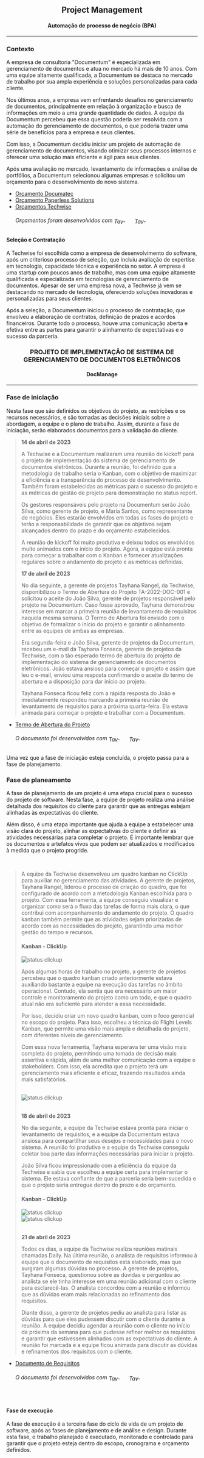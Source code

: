 <h2 align="center"> Project Management </h2>
<h4 align="center">Automação de processo de negócio (BPA)</h4>
<hr>

<div>
    <h3>Contexto</h3>
    <p>A empresa de consultoria "Documentum" é especializada em gerenciamento de documentos e atua no mercado há mais de 10 anos. Com uma equipe altamente qualificada, a Documentum se destaca no mercado de trabalho por sua ampla experiência e soluções personalizadas para cada cliente.</p>
    <p>Nos últimos anos, a empresa vem enfrentando desafios no gerenciamento de documentos, principalmente em relação à organização e busca de informações em meio a uma grande quantidade de dados. A equipe da Documentum percebeu que essa questão poderia ser resolvida com a automação do gerenciamento de documentos, o que poderia trazer uma série de benefícios para a empresa e seus clientes.</p>
    <p>Com isso, a Documentum decidiu iniciar um projeto de automação de gerenciamento de documentos, visando otimizar seus processos internos e oferecer uma solução mais eficiente e ágil para seus clientes.</p>
    <p>Após uma  avaliação no mercado, levantamento de informações e análise de portfólios, a Documentum selecionou algumas empresas e solicitou um orçamento para o desenvolvimento do novo sistema.</p>
    <ul>
        <li><a href="/Arquivos/Orçamento_Documatec.html">Orçamento Documatec</a></li>
        <li><a href="/Arquivos/Orçamento_PaperlessSolutions.html">Orçamento Paperless Solutions</a></li>
        <li><a href="/Arquivos/Orçamento_Techwise">Orçamentos Techwise</a></li>
        <h6>Orçamentos foram desenvolvidos com 
            <img align="center" alt="Tay-Bootstrap" height="15" width="50" src="https://img.shields.io/badge/Bootstrap-563D7C?style=for-the-badge&logo=bootstrap&logoColor=white">
            <img align="center" alt="Tay-HTML" height="15" width="50" src="https://img.shields.io/badge/HTML5-E34F26?style=for-the-badge&logo=html5&logoColor=white">
        </h6>
    </ul>
</div>

<div>
    <h4>Seleção e Contratação</h4>
    <p>A Techwise foi escolhida como a empresa de desenvolvimento do software, após um criterioso processo de seleção, que incluiu avaliação de expertise em tecnologia, capacidade técnica e experiência no setor. A empresa é uma startup com poucos anos de trabalho, mas com uma equipe altamente qualificada e especializada em tecnologias de gerenciamento de documentos. Apesar de ser uma empresa nova, a Techwise já vem se destacando no mercado de tecnologia, oferecendo soluções inovadoras e personalizadas para seus clientes.</p>
    <p>Após a seleção, a Documentum iniciou o processo de contratação, que envolveu a elaboração de contratos, definição de prazos e acordos financeiros. Durante todo o processo, houve uma comunicação aberta e efetiva entre as partes para garantir o alinhamento de expectativas e o sucesso da parceria.</p>
</div>

<div>
    <h3 align="center">PROJETO DE IMPLEMENTAÇÃO DE SISTEMA DE GERENCIAMENTO DE DOCUMENTOS ELETRÔNICOS</h3>
    <h4 align="center">DocManage</h4>
    <hr>
</div>

<div>
    <h3>Fase de iniciação</h3>
    <p>Nesta fase que são definidos os objetivos do projeto, as restrições e os recursos necessários, e são tomadas as decisões iniciais sobre a abordagem, a equipe e o plano de trabalho. Assim, durante a fase de iniciação, serão elaborados documentos para a validação do cliente.</p>
    <blockquote>
    <p><b>14 de abril de 2023</b></p>
    <p>A Techwise e a Documentum realizaram uma reunião de kickoff para o projeto de implementação do sistema de gerenciamento de documentos eletrônicos. Durante a reunião, foi definido que a metodologia de trabalho seria o Kanban, com o objetivo de maximizar a eficiência e a transparência do processo de desenvolvimento. Também foram estabelecidas as métricas para o sucesso do projeto e as métricas de gestão de projeto para demonstração no status report.</p>
    <p> Os gestores responsáveis pelo projeto na Documentum serão João Silva, como gerente de projeto, e Maria Santos, como representante de negócios. Eles estarão envolvidos em todas as fases do projeto e terão a responsabilidade de garantir que os objetivos sejam alcançados dentro do prazo e do orçamento estabelecidos. </p>
    <p> A reunião de kickoff foi muito produtiva e deixou todos os envolvidos muito animados com o início do projeto. Agora, a equipe está pronta para começar a trabalhar com o Kanban e fornecer atualizações regulares sobre o andamento do projeto e as métricas definidas.</p>
    <p><b>17 de abril de 2023</b></p>
    <p> No dia seguinte, a gerente de projetos Tayhana Rangel, da Techwise, disponibilizou o Termo de Abertura do Projeto TA-2022-DOC-001 e solicitou o aceite do João Silva, gerente de projetos responsável pelo projeto na Documentum. Caso fosse aprovado, Tayhana demonstrou interesse em marcar a primeira reunião de levantamento de requisitos naquela mesma semana. O Termo de Abertura foi enviado com o objetivo de formalizar o início do projeto e garantir o alinhamento entre as equipes de ambas as empresas.</p>
    <p>Era segunda-feira e João Silva, gerente de projetos da Documentum, recebeu um e-mail da Tayhana Fonseca, gerente de projetos da Techwise, com o tão esperado termo de abertura do projeto de implementação do sistema de gerenciamento de documentos eletrônicos. João estava ansioso para começar o projeto e assim que leu o e-mail, enviou uma resposta confirmando o aceite do termo de abertura e a disposição para dar início ao projeto.</p>
    <p>Tayhana Fonseca ficou feliz com a rápida resposta do João e imediatamente respondeu marcando a primeira reunião de levantamento de requisitos para a próxima quarta-feira. Ela estava animada para começar o projeto e trabalhar com a Documentum.</p>
    </blockquote>
    <ul>
        <li><a href="/Arquivos/tap.html">Termo de Abertura do Projeto</a></li>
        <h6>O documento foi desenvolvidos com 
            <img align="center" alt="Tay-Bootstrap" height="15" width="50" src="https://img.shields.io/badge/Bootstrap-563D7C?style=for-the-badge&logo=bootstrap&logoColor=white">
            <img align="center" alt="Tay-HTML" height="15" width="50" src="https://img.shields.io/badge/HTML5-E34F26?style=for-the-badge&logo=html5&logoColor=white">
        </h6>
    </ul>
    <p>Uma vez que a fase de iniciação esteja concluída, o projeto passa para a fase de planejamento.</p>
</div>

<div>
    <h3>Fase de planeamento</h3>
    <p>A fase de planejamento de um projeto é uma etapa crucial para o sucesso do projeto de software. Nesta fase, a equipe de projeto realiza uma análise detalhada dos requisitos do cliente para garantir que as entregas estejam alinhadas às expectativas do cliente.</p>
    <p>Além disso, é uma etapa importante que ajuda a equipe a estabelecer uma visão clara do projeto, alinhar as expectativas do cliente e definir as atividades necessárias para completar o projeto. É importante lembrar que os documentos e artefatos vivos que podem ser atualizados e modificados à medida que o projeto progride.</p>
    <br>
    <blockquote>
    <p>A equipe da Techwise desenvolveu um quadro kanban no ClickUp para auxiliar no gerenciamento das atividades. A gerente de projetos, Tayhana Rangel, liderou o processo de criação do quadro, que foi configurado de acordo com a metodologia Kanban escolhida para o projeto. Com essa ferramenta, a equipe conseguiu visualizar e organizar como será o fluxo das tarefas de forma mais clara, o que contribui com acompanhamento do andamento do projeto. O quadro kanban também permite que as atividades sejam priorizadas de acordo com as necessidades do projeto, garantindo uma melhor gestão do tempo e recursos.</p>
        <div>
            <h4>Kanban - ClickUp</h4>
            <img align="center" alt="status clickup" src="/Arquivos/src/imagens/statusclickup.png">
            <br>
            <p>Após algumas horas de trabalho no projeto, a gerente de projetos percebeu que o quadro kanban criado anteriormente estava auxiliando bastante a equipe na execução das tarefas no âmbito operacional. Contudo, ela sentia que era necessário um maior controle e monitoramento do projeto como um todo, e que o quadro atual não era suficiente para atender a essa necessidade.</p>
            <p>Por isso, decidiu criar um novo quadro kanban, com o foco gerencial no escopo do projeto. Para isso, escolheu a técnica do Flight Levels Kanban, que permite uma visão mais ampla e detalhada do projeto, com diferentes níveis de gerenciamento.</p>
            <p>Com essa nova ferramenta, Tayhana esperava ter uma visão mais completa do projeto, permitindo uma tomada de decisão mais assertiva e rápida, além de uma melhor comunicação com a equipe e stakeholders. Com isso, ela acredita que o projeto terá um gerenciamento mais eficiente e eficaz, trazendo resultados ainda mais satisfatórios.</p>
            <br>
            <img align="center" alt="status clickup" src="/Arquivos/src/imagens/statusescopoclickup.png">
        </div>
    <br>
    <p><b>18 de abril de 2023</b></p>
    <p>No dia seguinte, a equipe da Techwise estava pronta para iniciar o levantamento de requisitos, e a equipe da Documentum estava ansiosa para compartilhar seus desejos e necessidades para o novo sistema. A reunião foi produtiva e a equipe da Techwise conseguiu coletar boa parte das informações necessárias para iniciar o projeto.
    <p>João Silva ficou impressionado com a eficiência da equipe da Techwise e sabia que escolheu a equipe certa para implementar o sistema. Ele estava confiante de que a parceria seria bem-sucedida e que o projeto seria entregue dentro do prazo e do orçamento.</p>
        <div>
            <h4>Kanban - ClickUp</h4>
            <img align="center" alt="status clickup" src="/Arquivos/src/imagens/tasksnoclickup1.png">
            <br>
            <img align="center" alt="status clickup" src="/Arquivos/src/imagens/tasksnoclickup2.png">
        </div>
    <br>
    <p><b>21 de abril de 2023</b></p>
    <p>Todos os dias, a equipe da Techwise realiza reuniões matinais chamadas Daily. Na última reunião, o analista de requisitos informou à equipe que o documento de requisitos está elaborado, mas que surgiram algumas dúvidas no processo. A gerente de projetos, Tayhana Fonseca, questionou sobre as dúvidas e perguntou ao analista se ele tinha interesse em uma reunião adicional com o cliente para esclarecê-las. O analista concordou com a reunião e informou que as dúvidas eram mais relacionadas ao refinamento dos requisitos.</p>
    <p>Diante disso, a gerente de projetos pediu ao analista para listar as dúvidas para que eles pudessem discutir com o cliente durante a reunião. A equipe decidiu agendar a reunião com o cliente no início da próxima da semana para que pudesse refinar melhor os requisitos e garantir que estivessem alinhados com as expectativas do cliente. A reunião foi marcada e a equipe ficou animada para discutir as dúvidas e refinamentos dos requisitos com o cliente.</p>
    </blockquote>
    <ul>
    <li><a href="/Arquivos/documento_de_requisitos.html">Documento de Requisitos</a></li>
        <h6>O documento foi desenvolvidos com 
            <img align="center" alt="Tay-Bootstrap" height="15" width="50" src="https://img.shields.io/badge/Bootstrap-563D7C?style=for-the-badge&logo=bootstrap&logoColor=white">
            <img align="center" alt="Tay-HTML" height="15" width="50" src="https://img.shields.io/badge/HTML5-E34F26?style=for-the-badge&logo=html5&logoColor=white">
        </h6>
    </ul>
    <br>
</div>

<div>
    <h4>Fase de execução</h4>
    <p>A fase de execução é a terceira fase do ciclo de vida de um projeto de software, após as fases de planejamento e de análise e design. Durante esta fase, o trabalho planejado é executado, monitorado e controlado para garantir que o projeto esteja dentro do escopo, cronograma e orçamento definidos.</p>

</div>